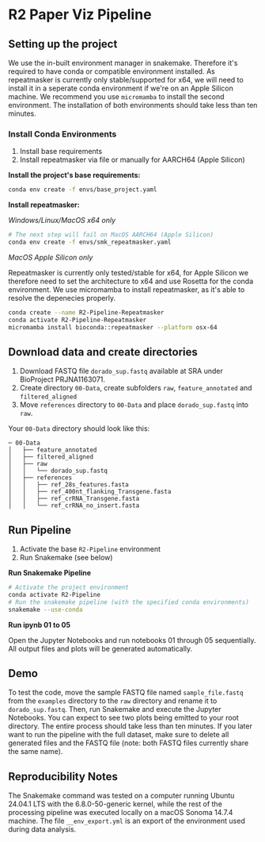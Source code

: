 # R2 Paper Viz Pipeline

## Setting up the project
We use the in-built environment manager in snakemake. Therefore it's required to have conda or compatible environment installed. As repeatmasker is currently only stable/supported for x64, we will need to install it in a seperate conda environment if we're on an Apple Silicon machine. We recommend you use `micromamba` to install the second environment. The installation of both environments should take less than ten minutes. 


### Install Conda Environments
1. Install base requirements
2. Install repeatmasker via file or manually for AARCH64 (Apple Silicon) 

**Install the project's base requirements:**

```bash
conda env create -f envs/base_project.yaml
```

**Install repeatmasker:**

_Windows/Linux/MacOS x64 only_
```bash
# The next step will fail on MacOS AARCH64 (Apple Silicon)
conda env create -f envs/smk_repeatmasker.yaml
```

_MacOS Apple Silicon only_

Repeatmasker is currently only tested/stable for x64, for Apple Silicon we therefore need to set the architecture to x64 and use Rosetta for the conda environment.
We use micromamba to install repeatmasker, as it's able to resolve the depenecies properly.

```bash
conda create --name R2-Pipeline-Repeatmasker
conda activate R2-Pipeline-Repeatmasker
micromamba install bioconda::repeatmasker --platform osx-64
```
## Download data and create directories
1. Download FASTQ file `dorado_sup.fastq` available at SRA under BioProject PRJNA1163071. 
2. Create directory `00-Data`, create subfolders `raw`, `feature_annotated` and `filtered_aligned`
3. Move `references` directory to `00-Data` and place `dorado_sup.fastq` into `raw`. 

Your `00-Data` directory should look like this: 

``` 
─ 00-Data
│   ├── feature_annotated
│   ├── filtered_aligned
│   ├── raw
│   │   └── dorado_sup.fastq
│   ├── references
│   │   ├── ref_28s_features.fasta
│   │   ├── ref_400nt_flanking_Transgene.fasta
│   │   ├── ref_crRNA_Transgene.fasta
│   │   └── ref_crRNA_no_insert.fasta

```
    
## Run Pipeline
1. Activate the base `R2-Pipeline` environment
2. Run Snakemake (see below)

**Run Snakemake Pipeline**
```bash
# Activate the project environment
conda activate R2-Pipeline
# Run the snakemake pipeline (with the specified conda environments)
snakemake --use-conda
```

**Run ipynb 01 to 05**

Open the Jupyter Notebooks and run notebooks 01 through 05 sequentially. All output files and plots will be generated automatically.

## Demo 
To test the code, move the sample FASTQ file named `sample_file.fastq` from the `examples` directory to the `raw` directory and rename it to `dorado_sup.fastq`. Then, run Snakemake and execute the Jupyter Notebooks. You can expect to see two plots being emitted to your root directory. The entire process should take less than ten minutes. If you later want to run the pipeline with the full dataset, make sure to delete all generated files and the FASTQ file (note: both FASTQ files currently share the same name). 

## Reproducibility Notes 
The Snakemake command was tested on a computer running Ubuntu 24.04.1 LTS with the 6.8.0-50-generic kernel, while the rest of the processing pipeline was executed locally on a macOS Sonoma 14.7.4 machine. The file `__env_export.yml` is an export of the environment used during data analysis.